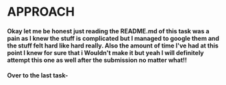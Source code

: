 # APPROACH

#### Okay let me be honest just reading the README.md of this task was a pain as I knew the stuff is complicated but I managed to google them and the stuff felt hard like hard really. Also the amount of time I've had at this point I knew for sure that i Wouldn't make it but yeah I will definitely attempt this one as well after the submission no matter what!! 

#### Over to the last task-

